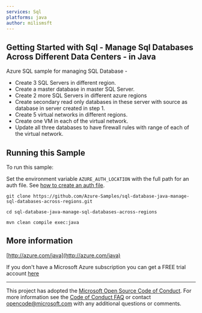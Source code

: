 ```yaml
---
services: Sql
platforms: java
author: milismsft
---
```


## Getting Started with Sql - Manage Sql Databases Across Different Data Centers - in Java ##


  Azure SQL sample for managing SQL Database -
   - Create 3 SQL Servers in different region.
   - Create a master database in master SQL Server.
   - Create 2 more SQL Servers in different azure regions
   - Create secondary read only databases in these server with source as database in server created in step 1.
   - Create 5 virtual networks in different regions.
   - Create one VM in each of the virtual network.
   - Update all three databases to have firewall rules with range of each of the virtual network.
 

## Running this Sample ##

To run this sample:

Set the environment variable `AZURE_AUTH_LOCATION` with the full path for an auth file. See [how to create an auth file](https://github.com/Azure/azure-sdk-for-java/blob/master/AUTH.md).

    git clone https://github.com/Azure-Samples/sql-database-java-manage-sql-databases-across-regions.git

    cd sql-database-java-manage-sql-databases-across-regions

    mvn clean compile exec:java

## More information ##

[http://azure.com/java](http://azure.com/java)

If you don't have a Microsoft Azure subscription you can get a FREE trial account [here](http://go.microsoft.com/fwlink/?LinkId=330212)

---

This project has adopted the [Microsoft Open Source Code of Conduct](https://opensource.microsoft.com/codeofconduct/). For more information see the [Code of Conduct FAQ](https://opensource.microsoft.com/codeofconduct/faq/) or contact [opencode@microsoft.com](mailto:opencode@microsoft.com) with any additional questions or comments.